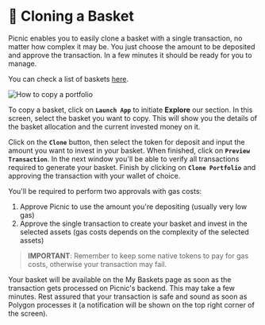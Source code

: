 # 🍯 Cloning a Basket

Picnic enables you to easily clone a basket with a single transaction, no matter how complex it may be. You just choose the amount to be deposited and approve the transaction. In a few minutes it should be ready for you to manage.

&#x20;You can check a list of baskets [here](https://www.defibasket.org/portfolios).

![How to copy a portfolio](../.gitbook/assets/CopyPortfolio.gif)

To copy a basket, click on **`Launch App`** to initiate **Explore** our section. In this screen, select the basket you want to copy. This will show you the details of the basket allocation and the current invested money on it.&#x20;

Click on the **`Clone`** button, then select the token for deposit and input the amount you want to invest in your basket. When finished, click on **`Preview Transaction`**. In the next window you'll be able to verify all transactions required to generate your basket. Finish by clicking on **`Clone Portfolio`** and approving the transaction with your wallet of choice.

You'll be required to perform two approvals with gas costs:

1. Approve Picnic to use the amount you're depositing (usually very low gas)
2. Approve the single transaction to create your basket and invest in the selected assets (gas costs depends on the complexity of the selected assets)

> **IMPORTANT**: Remember to keep some native tokens to pay for gas costs, otherwise your transaction may fail.

Your basket will be available on the My Baskets page as soon as the transaction gets processed on Picnic's backend. This may take a few minutes. Rest assured that your transaction is safe and sound as soon as Polygon processes it (a notification will be shown on the top right corner of the screen).&#x20;
